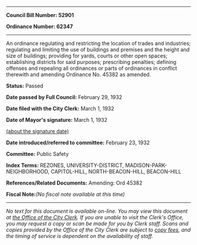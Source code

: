 

********

**Council Bill Number: 52901**
   
**Ordinance Number: 62347**
********

 An ordinance regulating and restricting the location of trades and industries; regulating and limiting the use of buildings and premises and the height and size of buildings; providing for yards, courts or other open spaces; establishing districts for said purposes; prescribing penalties; defining offenses and repealing all ordinances or parts of ordinances in conflict therewith and amending Ordinance No. 45382 as amended.

**Status:** Passed
   
**Date passed by Full Council:** February 29, 1932
   
**Date filed with the City Clerk:** March 1, 1932
   
**Date of Mayor's signature:** March 1, 1932
   
[(about the signature date)](/~public/approvaldate.htm)
   
   
   
**Date introduced/referred to committee:** February 23, 1932
   
**Committee:** Public Safety
   
   
**Index Terms:** REZONES, UNIVERSITY-DISTRICT, MADISON-PARK-NEIGHBORHOOD, CAPITOL-HILL, NORTH-BEACON-HILL, BEACON-HILL

**References/Related Documents:** Amending: Ord 45382

**Fiscal Note:**_(No fiscal note available at this time)_
********

_No text for this document is available on-line. You may view this document at [the Office of the City Clerk](http://www.seattle.gov/leg/clerk/contactUs.htm). If you are unable to visit the Clerk's Office, you may request a copy or scan be made for you by Clerk staff. Scans and copies provided by the Office of the City Clerk are subject to [copy fees](http://clerk.seattle.gov/~public/clerkfees.htm), and the timing of service is dependent on the availability of staff._

